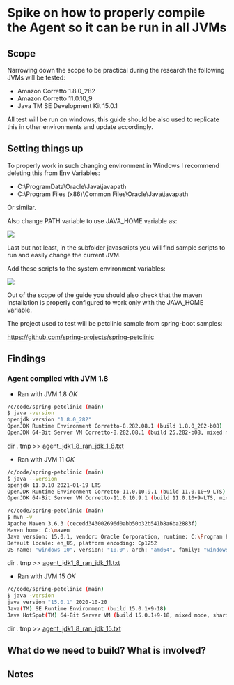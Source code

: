 # Spike on how to properly compile the Agent so it can be run in all JVMs 

## Scope

Narrowing down the scope to be practical during the research the following JVMs will be tested:

- Amazon Corretto 1.8.0_282
- Amazon Corretto 11.0.10_9
- Java TM SE Development Kit 15.0.1

All test will be run on windows, this guide should be also used to replicate this in other environments and update accordingly.


## Setting things up
To properly work in such changing environment in Windows I recommend deleting this from Env Variables:
 - C:\ProgramData\Oracle\Java\javapath
- C:\Program Files (x86)\Common Files\Oracle\Java\javapath

Or similar.

Also change PATH variable to use JAVA_HOME variable as:

![](https://www.happycoders.eu/wp-content/uploads/2019/07/Path_1.png)

Last but not least, in the subfolder javascripts you will find sample scripts to run and easily change the current JVM.


Add these scripts to the system environment variables:

![](https://www.happycoders.eu/wp-content/uploads/2019/07/Path_scripts.png)

Out of the scope of the guide you should also check that the maven installation is properly configured to work only with the JAVA_HOME variable.

The project used to test will be petclinic sample from spring-boot samples:

https://github.com/spring-projects/spring-petclinic

## Findings

### Agent compiled with JVM 1.8
* Ran with JVM 1.8 *OK*
``` bash
/c/code/spring-petclinic (main)
$ java -version
openjdk version "1.8.0_282"
OpenJDK Runtime Environment Corretto-8.282.08.1 (build 1.8.0_282-b08)
OpenJDK 64-Bit Server VM Corretto-8.282.08.1 (build 25.282-b08, mixed mode)
```
 dir *.* tmp >> [agent_jdk1_8_ran_jdk_1_8.txt](results/agent_jdk1_8_ran_jdk_1_8.txt)


* Ran with JVM 11  *OK*
``` bash
/c/code/spring-petclinic (main)
$ java --version
openjdk 11.0.10 2021-01-19 LTS
OpenJDK Runtime Environment Corretto-11.0.10.9.1 (build 11.0.10+9-LTS)
OpenJDK 64-Bit Server VM Corretto-11.0.10.9.1 (build 11.0.10+9-LTS, mixed mode)

/c/code/spring-petclinic (main)
$ mvn -v
Apache Maven 3.6.3 (cecedd343002696d0abb50b32b541b8a6ba2883f)
Maven home: C:\maven
Java version: 15.0.1, vendor: Oracle Corporation, runtime: C:\Program Files\Java\jdk-15.0.1
Default locale: en_US, platform encoding: Cp1252
OS name: "windows 10", version: "10.0", arch: "amd64", family: "windows"

```
dir *.* tmp >> [agent_jdk1_8_ran_jdk_11.txt](results/agent_jdk1_8_ran_jdk_11.txt)

* Ran with JVM 15 *OK*
``` bash
/c/code/spring-petclinic (main)
$ java -version
java version "15.0.1" 2020-10-20
Java(TM) SE Runtime Environment (build 15.0.1+9-18)
Java HotSpot(TM) 64-Bit Server VM (build 15.0.1+9-18, mixed mode, sharing)
``` 
dir *.* tmp >> [agent_jdk1_8_ran_jdk_15.txt](results/agent_jdk1_8_ran_jdk_15.txt)


## What do we need to build? What is involved?




## Notes

